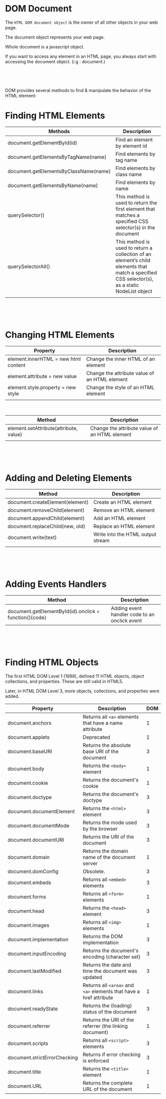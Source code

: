 # DOM Document

The `HTML DOM document object` is the owner of all other objects in your web page.

The document object represents your web page.

Whole document is a javascript object.

If you want to access any element in an HTML page, you always start with accessing the document object. (i.g : document.)

&nbsp;

&nbsp;

DOM provides several methods to find & manipulate the behavior of the HTML element:

# Finding HTML Elements

| Methods                               | Description                                                                                                                                   |
| ------------------------------------- | --------------------------------------------------------------------------------------------------------------------------------------------- |
| document.getElementById(id)           | Find an element by element id                                                                                                                 |
| document.getElementsByTagName(name)   | Find elements by tag name                                                                                                                     |
| document.getElementsByClassName(name) | Find elements by class name                                                                                                                   |
| document.getElementsByName(name)      | Find elements by name                                                                                                                         |
| querySelector()                       | This method is used to return the first element that matches a specified CSS selector(s) in the document                                      |
| querySelectorAll()                    | This method is used to return a collection of an element’s child elements that match a specified CSS selector(s), as a static NodeList object |
|                                       |                                                                                                                                               |

&nbsp;

&nbsp;

# Changing HTML Elements

| Property                             | Description                                   |
| ------------------------------------ | --------------------------------------------- |
| element.innerHTML = new html content | Change the inner HTML of an element           |
| element.attribute = new value        | Change the attribute value of an HTML element |
| element.style.property = new style   | Change the style of an HTML element           |
|                                      |                                               |

&nbsp;

| Method                                 | Description                                   |
| -------------------------------------- | --------------------------------------------- |
| element.setAttribute(attribute, value) | Change the attribute value of an HTML element |
|                                        |                                               |

&nbsp;

&nbsp;

# Adding and Deleting Elements

| Method                          | Description                       |
| ------------------------------- | --------------------------------- |
| document.createElement(element) | Create an HTML element            |
| document.removeChild(element)   | Remove an HTML element            |
| document.appendChild(element)   | Add an HTML element               |
| document.replaceChild(new, old) | Replace an HTML element           |
| document.write(text)            | Write into the HTML output stream |
|                                 |                                   |

&nbsp;

&nbsp;

# Adding Events Handlers

| Method                                                 | Description                                   |
| ------------------------------------------------------ | --------------------------------------------- |
| document.getElementById(id).onclick = function(){code} | Adding event handler code to an onclick event |

&nbsp;

&nbsp;

# Finding HTML Objects

The first HTML DOM Level 1 (1998), defined 11 HTML objects, object collections, and properties. These are still valid in HTML5.

Later, in HTML DOM Level 3, more objects, collections, and properties were added.

| Property                     | Description                                                        | DOM |
| ---------------------------- | ------------------------------------------------------------------ | --- |
| document.anchors             | Returns all `<a>` elements that have a name attribute              | 1   |
| document.applets             | Deprecated                                                         | 1   |
| document.baseURI             | Returns the absolute base URI of the document                      | 3   |
| document.body                | Returns the `<body>` element                                       | 1   |
| document.cookie              | Returns the document's cookie                                      | 1   |
| document.doctype             | Returns the document's doctype                                     | 3   |
| document.documentElement     | Returns the `<html>` element                                       | 3   |
| document.documentMode        | Returns the mode used by the browser                               | 3   |
| document.documentURI         | Returns the URI of the document                                    | 3   |
| document.domain              | Returns the domain name of the document server                     | 1   |
| document.domConfig           | Obsolete.                                                          | 3   |
| document.embeds              | Returns all `<embed>` elements                                     | 3   |
| document.forms               | Returns all `<form>` elements                                      | 1   |
| document.head                | Returns the `<head>` element                                       | 3   |
| document.images              | Returns all `<img>` elements                                       | 1   |
| document.implementation      | Returns the DOM implementation                                     | 3   |
| document.inputEncoding       | Returns the document's encoding (character set)                    | 3   |
| document.lastModified        | Returns the date and time the document was updated                 | 3   |
| document.links               | Returns all `<area>` and `<a>` elements that have a href attribute | 1   |
| document.readyState          | Returns the (loading) status of the document                       | 3   |
| document.referrer            | Returns the URI of the referrer (the linking document)             | 1   |
| document.scripts             | Returns all `<script>` elements                                    | 3   |
| document.strictErrorChecking | Returns if error checking is enforced                              | 3   |
| document.title               | Returns the `<title>` element                                      | 1   |
| document.URL                 | Returns the complete URL of the document                           | 1   |
